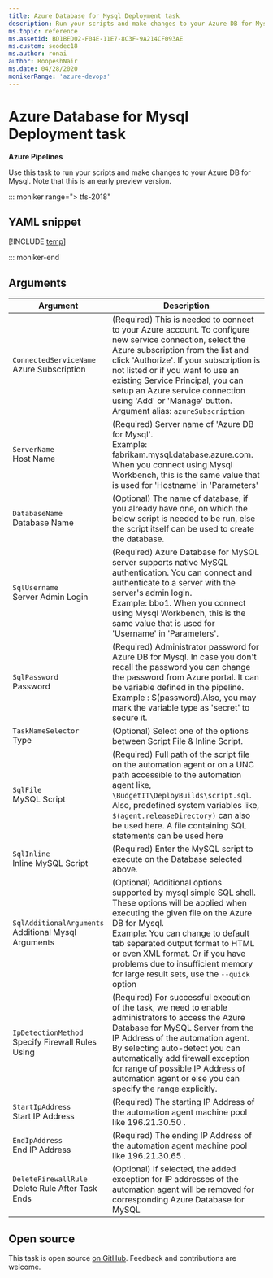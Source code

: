 ```yaml
---
title: Azure Database for Mysql Deployment task
description: Run your scripts and make changes to your Azure DB for Mysql. 
ms.topic: reference
ms.assetid: BD1BED02-F04E-11E7-8C3F-9A214CF093AE
ms.custom: seodec18
ms.author: ronai
author: RoopeshNair
ms.date: 04/28/2020
monikerRange: 'azure-devops'
---
```


# Azure Database for Mysql Deployment task

**Azure Pipelines**

Use this task to run your scripts and make changes to your Azure DB for Mysql. Note that this is an early preview version.

::: moniker range="> tfs-2018"

## YAML snippet

[!INCLUDE [temp](../includes/yaml/AzureMysqlDeploymentV1.md)]

::: moniker-end

## Arguments

| Argument                                                | Description                                                                                                                                                                                                                                                                                                                                                                    |
| ------------------------------------------------------- | ------------------------------------------------------------------------------------------------------------------------------------------------------------------------------------------------------------------------------------------------------------------------------------------------------------------------------------------------------------------------------ |
| `ConnectedServiceName`<br/>Azure Subscription           | (Required) This is needed to connect to your Azure account. To configure new service connection, select the Azure subscription from the list and click 'Authorize'. If your subscription is not listed or if you want to use an existing Service Principal, you can setup an Azure service connection using 'Add' or 'Manage' button. <br/>Argument alias: `azureSubscription` |
| `ServerName`<br/>Host Name                              | (Required) Server name of 'Azure DB for Mysql'.<br/>Example: fabrikam.mysql.database.azure.com. When you connect using Mysql Workbench, this is the same value that is used for 'Hostname' in 'Parameters'                                                                                                                                                                     |
| `DatabaseName`<br/>Database Name                        | (Optional) The name of database, if you already have one, on which the below script is needed to be run, else the script itself can be used to create the database.                                                                                                                                                                                                            |
| `SqlUsername`<br/>Server Admin Login                    | (Required) Azure Database for MySQL server supports native MySQL authentication. You can connect and authenticate to a server with the server's admin login. <br/>Example: bbo1. When you connect using Mysql Workbench, this is the same value that is used for 'Username' in 'Parameters'.                                                                                   |
| `SqlPassword`<br/>Password                              | (Required) Administrator password for Azure DB for Mysql. In case you don't recall the password you can change the password from Azure portal. It can be variable defined in the pipeline. <br/>Example : \$(password).Also, you may mark the variable type as 'secret' to secure it.                                                                                          |
| `TaskNameSelector`<br/>Type                             | (Optional) Select one of the options between Script File & Inline Script.                                                                                                                                                                                                                                                                                                      |
| `SqlFile`<br/>MySQL Script                              | (Required) Full path of the script file on the automation agent or on a UNC path accessible to the automation agent like, `\BudgetIT\DeployBuilds\script.sql`. Also, predefined system variables like, `$(agent.releaseDirectory)` can also be used here. A file containing SQL statements can be used here                                                                    |
| `SqlInline`<br/>Inline MySQL Script                     | (Required) Enter the MySQL script to execute on the Database selected above.                                                                                                                                                                                                                                                                                                   |
| `SqlAdditionalArguments`<br/>Additional Mysql Arguments | (Optional) Additional options supported by mysql simple SQL shell. These options will be applied when executing the given file on the Azure DB for Mysql. <br/>Example: You can change to default tab separated output format to HTML or even XML format. Or if you have problems due to insufficient memory for large result sets, use the `--quick` option                   |
| `IpDetectionMethod`<br/>Specify Firewall Rules Using    | (Required) For successful execution of the task, we need to enable administrators to access the Azure Database for MySQL Server from the IP Address of the automation agent. By selecting auto-detect you can automatically add firewall exception for range of possible IP Address of automation agent or else you can specify the range explicitly.                          |
| `StartIpAddress`<br/>Start IP Address                   | (Required) The starting IP Address of the automation agent machine pool like 196.21.30.50 .                                                                                                                                                                                                                                                                                    |
| `EndIpAddress`<br/>End IP Address                       | (Required) The ending IP Address of the automation agent machine pool like 196.21.30.65 .                                                                                                                                                                                                                                                                                      |
| `DeleteFirewallRule`<br/>Delete Rule After Task Ends    | (Optional) If selected, the added exception for IP addresses of the automation agent will be removed for corresponding Azure Database for MySQL                                                                                                                                                                                                                                |

## Open source

This task is open source [on GitHub](https://github.com/Microsoft/azure-pipelines-tasks). Feedback and contributions are welcome.
